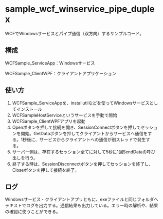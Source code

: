 # sample_wcf_winservice_pipe_duplex
WCFでWindowsサービスとパイプ通信（双方向）するサンプルコード。

## 構成

WCFSample_ServiceApp：Windowsサービス

WCFSample_ClientWPF：クライアントアプリケーション

## 使い方

1. WCFSample_ServiceAppを、installutilなどを使ってWindowsサービスとしてインストール
1. WCFSampleHostServiceというサービスを手動で開始
1. WCFSample_ClientWPFアプリを起動
1. Openボタンを押して接続を開き、SessionConnectボタンを押してセッションを開始。GetDataボタンを押してクライアントからサービスへ通信をする。1秒後に、サービスからクライアントへの通信が別スレッドで発生する。
1. サーバー側は、存在するセッション全てに対して5秒に1回SendDataの呼び出しを行う。
1. 終了する時は、SessionDisconnectボタンを押してセッションを終了し、Closeボタンを押して接続を終了。

## ログ

Windowsサービス・クライアントアプリともに、exeファイルと同じフォルダへテキストでログを出力する。通信結果も出力している。エラー時の解析や、結果の確認に使うことができる。



